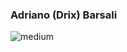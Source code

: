 ### Adriano (Drix) Barsali
[<img align="left" alt="medium" src="https://img.shields.io/badge/medium-%2312100E.svg?&style=for-the-badge&logo=medium&logoColor=white" />][blog]

[blog]: https://me-coder.com/



